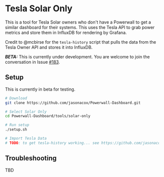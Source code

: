 # Tesla Solar Only 

This is a tool for Tesla Solar owners who don't have a Powerwall to get a similar dashboard for their systems. This uses the Tesla API to grab power metrics and store them in InfluxDB for rendering by Grafana.

Credit to @mcbirse for the `tesla-history` script that pulls the data from the Tesla Owner API and stores it into InfluxDB.

***BETA:*** This is currently under development. You are welcome to join the conversation in Issue [#183](https://github.com/jasonacox/Powerwall-Dashboard/issues/183).

## Setup

This is currently in beta for testing.

```bash
# Download 
git clone https://github.com/jasonacox/Powerwall-Dashboard.git

# Select Solar Only
cd Powerwall-Dashboard/tools/solar-only

# Run setup
./setup.sh

# Import Tesla Data 
# TODO: to get tesla-history working... see https://github.com/jasonacox/Powerwall-Dashboard/issues/183

```

## Troubleshooting

TBD
